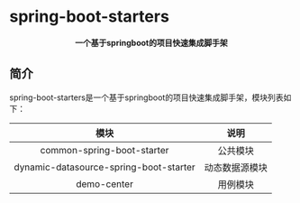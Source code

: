 # spring-boot-starters

<p align="center">
	<strong>一个基于springboot的项目快速集成脚手架</strong>
</p>

## 简介
spring-boot-starters是一个基于springboot的项目快速集成脚手架，模块列表如下：

|     模块    |                  说明                  |
| :-----------: | :--------------------------------------: |
|    common-spring-boot-starter    |                公共模块                |
| dynamic-datasource-spring-boot-starter | 动态数据源模块 |
| demo-center | 用例模块 |


